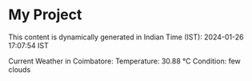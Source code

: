 # My Project

This content is dynamically generated in Indian Time (IST): 2024-01-26 17:07:54 IST


Current Weather in Coimbatore:
Temperature: 30.88 °C
Condition: few clouds
